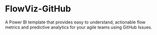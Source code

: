 # FlowViz-GitHub
A Power BI template that provides easy to understand, actionable flow metrics and predictive analytics for your agile teams using GitHub Issues.
